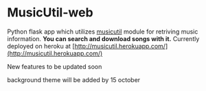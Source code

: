 # MusicUtil-web
Python flask app which utilizes [musicutil](https://github.com/ashutoshvarma/music-util) module for retriving music information.
**You can search and download songs with it.**
Currently deployed on heroku at [http://musicutil.herokuapp.com/](http://musicutil.herokuapp.com/)

New features to be updated soon

background theme will be added by 15 october 
